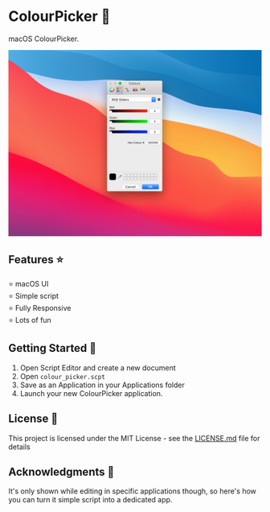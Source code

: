 # ColourPicker 🎨
macOS ColourPicker.

![Portfolio](img/colourpicker.jpg)

## Features ⭐

⭐ macOS UI\
⭐ Simple script\
⭐ Fully Responsive\
⭐ Lots of fun

## Getting Started 🚀

1. Open Script Editor and create a new document
2. Open ```colour_picker.scpt```
3. Save as an Application in your Applications folder
4. Launch your new ColourPicker application.

## License 📄

This project is licensed under the MIT License - see the [LICENSE.md](LICENSE.md) file for details

## Acknowledgments 🎁

It's only shown while editing in specific applications though, so here's how you can turn it simple script into a dedicated app.
